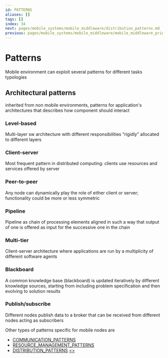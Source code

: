 ```yaml
---
id: PATTERNS
aliases: []
tags: []
index: 34
next: pages/mobile_systems/mobile_middleware/distribution_patterns.md
previous: pages/mobile_systems/mobile_middleware/mobile_middleware_principles.md
---
```


# Patterns

Mobile environment can exploit several patterns for different tasks typologies

## Architectural patterns

inherited from non mobile environments, patterns for application's architectures that describes how component should interact

### Level-based

Multi-layer sw architecture with different responsibilities “rigidly” allocated to different layers

### Client-server

Most frequent pattern in distributed computing: clients use resources and services offered by server

### Peer-to-peer

Any node can dynamically play the role of either client or server; functionality could be more or less symmetric

### Pipeline

Pipeline as chain of processing elements aligned in such a way that output of one is offered as input for the successive one in the chain

### Multi-tier

Client-server architecture where applications are run by a multiplicity of different software agents

### Blackboard

A common knowledge base (blackboard) is updated iteratively by different knowledge sources, starting from including problem specification and then evolving to solution results

### Publish/subscribe

Different nodes publish data to a broker that can be received from different nodes acting as subscribers

Other types of patterns specific for mobile nodes are

- [COMMUNICATION_PATTERNS](pages/mobile_systems/mobile_middleware/communication_patterns.md)
- [RESOURCE_MANAGEMENT_PATTERNS](pages/mobile_systems/mobile_middleware/resource_management_patterns.md)
- [DISTRIBUTION_PATTERNS](pages/mobile_systems/mobile_middleware/distribution_patterns.md)
[<](pages/mobile_systems/mobile_middleware/mobile_middleware_principles.md)[>](pages/mobile_systems/mobile_middleware/distribution_patterns.md)
